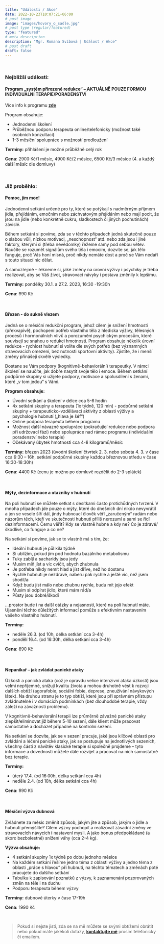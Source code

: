 ```yaml
---
title: "Události / Akce"
date: 2022-10-23T10:07:21+06:00
# post image
image: "images/hovory_o_sadle.jpg"
# post type (regular/featured)
type: "featured"
# meta description
description: "Mgr. Romana Svíbová | Událost / Akce"
# post draft
draft: false
---
```


<br>

### Nejbližší události:
#### Program „systém přirozené redukce“ – AKTUÁLNĚ POUZE FORMOU INDIVIDUÁLNÍ TERAPIE/PORADENSTVÍ

Více info k programu [**zde**](/redukce_hmotnosti)

Program obsahuje:
-	Jednodenní školení
-	Průběžnou podporu terapeuta online/telefonicky (možnost také osobních konzultací)
-	1-3 měsíční spolupráce s možností prodloužení

**Termíny:** přihlášení je možné průběžně celý rok

**Cena:** 2900 Kč/1 měsíc, 4900 Kč/2 měsíce, 6500 Kč/3 měsíce (4. a každý další měsíc dle domluvy)

<br>

### Již proběhlo:
#### Pomoc, jím moc!
Jednodenní setkání určené pro ty, které se potýkají s nadměrným příjmem jídla, přejídáním, emočním nebo záchvatovým přejídáním nebo mají pocit, že jsou na jídle (nebo konkrétně cukru, sladkostech či jiných pochutinách) závislé.

Během setkání si povíme, zda se v těchto případech jedná skutečně pouze o slabou vůli, nízkou motivaci, „neschopnost“ atd. nebo zda jsou i jiné faktory, kterými si (třeba nevědomky) řežeme samy pod sebou větev. Naučíte se rozumět signálům svého těla i emocím, dozvíte se, jak tělo funguje, proč Vás honí mlsná, proč nikdy nemáte dost a proč se Vám nedaří s touto situací nic dělat. 

A samozřejmě – řekneme si, jaké změny na úrovni výživy i psychiky je třeba realizovat, aby se Váš život, stravovací návyky i postava změnily k lepšímu. 

**Termíny:** pondělky 30.1. a 27.2. 2023, 16:30 -19:30h

**Cena:** 990 Kč

<br>

#### Březen - do sukně vlezem
Jedná se o měsíční redukční program, jehož cílem je snížení hmotnosti (překvapivě), pochopení potřeb vlastního těla z hlediska výživy, tělesných procesů i hormonálních vlivů a porozumění psychickým procesům, které souvisejí se snahou o redukci hmotnosti. Program obsahuje několik úrovní redukce - rychlost hubnutí si volíte dle svých potřeb (bez významných stravovacích omezení, bez nutnosti sportovní aktivity). Zjistíte, že i menší změny přinášejí skvělé výsledky.

Dostane se Vám podpory (kognitivně-behaviorální) terapeutky. V rámci školení se naučíte, jak dobře nasytit svoje tělo i emoce. Během setkání podpůrné skupiny si užijete podpory, motivace a spolusdílení s ženami, které „v tom jedou“ s Vámi.

**Program obsahuje:**
- Úvodní setkání a školení v délce cca 5-6 hodin
- 4x setkání skupiny a terapeuta (1x týdně, 120 min) - podpůrné setkání skupiny + terapeuticko-vzdělávací aktivity z oblasti výživy a psychologie hubnutí („hlava je šéf“)
- Online podpora terapeuta během programu
- Možnost další návazné spolupráce (pokračující redukce nebo podpora při udržovací fázi) nebo spolupráce nad rámec programu (individuální poradenství nebo terapie)
- Očekávaný úbytek hmotnosti cca 4-8 kilogramů/měsíc

**Termíny:** březen 2023 (úvodní školení čtvrtek 2. 3. nebo sobota 4. 3. v čase cca 9:30 – 16h, setkání podpůrné skupiny každou březnovou středu v čase 16:30-18:30h)

**Cena:** 4400 Kč (cenu je možno po domluvě rozdělit do 2-3 splátek)

<br>

#### Mýty, dezinformace a otazníky v hubnutí
Na poli hubnutí se můžete setkat s desítkami často protichůdných tvrzení. V mnoha případech jde pouze o mýty, které do dnešních dní nikdo nevyvrátil a jen se vesele šíří dál, jindy hubnoucí člověk věří „zaručeným“ radám nebo názorům těch, kteří ve skutečnosti hubnutí příliš nerozumí a sami se řídí dezinformacemi. Čemu věřit? Kdy se vlastně hubne a kdy ne? Co je zdravé/škodlivé, co funguje a co ne?

Na setkání si povíme, jak se to vlastně má s tím, že:
-	Ideální hubnutí je půl kila týdně
-	Si ublížím, pokud jím pod hodnotu bazálního metabolismu
-	Tuky zabíjí a sacharidy jsou jedy
-	Musím míň jíst a víc cvičit, abych zhubnula
-	Je potřeba nikdy nemít hlad a jíst dříve, než ho dostanu
-	Rychlé hubnutí je nezdravé, naberu pak rychle a ještě víc, než jsem shodil/a
-	Když budu jíst málo nebo zhubnu rychle, budu mít jojo efekt
-	Musím si odpírat jídlo, které mám rád/a
-	Půsty jsou dobré/škodí

...prostor bude i na další otázky a nejasnosti, které na poli hubnutí máte. Ujasnění těchto důležitých informací pomůže s efektivním nastavením vašeho vlastního hubnutí.

**Termíny:** 
- neděle 26.3. (od 10h, délka setkání cca 3-4h)
- pondělí 16.4. (od 16:30h, délka setkání cca 3-4h)

**Cena:** 890 Kč 

<br>

#### Nepanikař – jak zvládat panické ataky
Úzkosti a panická ataka (což je opravdu velice intenzivní ataka úzkosti) jsou velmi nepříjemné, snižují kvalitu života a mohou druhotně vést k rozvoji dalších obtíží (agorafobie, sociální fobie, deprese, zneužívání návykových látek). Na druhou stranu je to typ obtíží, které jsou při správném přístupu zvládnutelné i v domácích podmínkách (bez dlouhodobé terapie, vždy záleží na závažnosti problému).

V kognitivně-behaviorální terapii lze průměrně závažné panické ataky zlepšit/eliminovat již během 5-10 sezení, dále klient může pracovat samostatně a docházet případně na kontrolní sezení.

Na setkání se dozvíte, jak se v sezení pracuje, jaké jsou klíčové oblasti pro zvládání a léčení panické ataky, jak se postupuje na jednotlivých sezeních, všechny části z návštěv klasické terapie si společně projdeme – tyto informace a dovednosti můžete dále rozvíjet a pracovat na nich samostatně bez terapie.

**Termíny:**
- úterý 17.4. (od 16:00h, délka setkání cca 4h)
- neděle 2.4. (od 10h, délka setkání cca 4h)

**Cena:** 990 Kč

<br>

#### Měsíční výzva dubnová
Zvládnete za měsíc změnit způsob, jakým jíte a způsob, jakým o jídle a hubnutí přemýšlíte? Cílem výzvy pochopit a realizovat zásadní změny ve stravovacích návycích i nastavení mysli. A jako bonus předpokládané (a skoro bezbolestné) snížení váhy (cca 2-4 kg).

**Výzva obsahuje:**
-	4 setkání skupiny 1x týdně po dobu jednoho měsíce
-	Na každém setkání řešíme jedno téma z oblasti výživy a jedno téma z oblasti „práce s hlavou“ při hubnutí, na těchto tématech a změnách poté pracujete do dalšího setkání
-	Tabulku k zapisování poznatků z výzvy, k zaznamenání pozorovaných změn na těle i na duchu
-	Podporu terapeuta během výzvy

**Termíny:** dubnové úterky v čase 17-19h

**Cena:** 1990 Kč

<br>

> Pokud si nejste jistí, zda se na mě můžete se svými obtížemi obrátit nebo pokud máte jakékoli dotazy, [**kontaktujte mě**](/contact) prosím telefonicky či emailem.